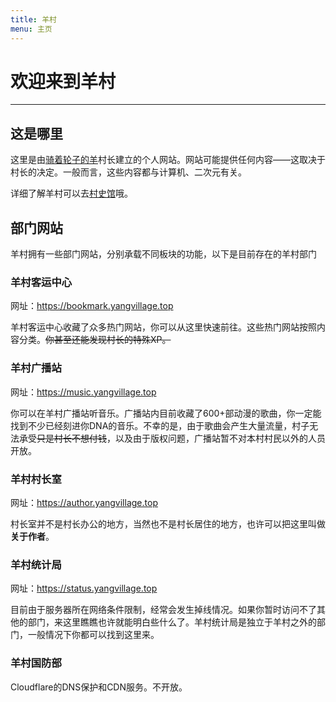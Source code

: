 ```yaml
---
title: 羊村
menu: 主页
---
```


# 欢迎来到羊村

---

## 这是哪里

这里是由[骑着轮子的羊][1]村长建立的个人网站。网站可能提供任何内容——这取决于村长的决定。一般而言，这些内容都与计算机、二次元有关。

[1]: https://author.yangvillage.top

详细了解羊村可以去[村史馆](../hist)哦。

## 部门网站

羊村拥有一些部门网站，分别承载不同板块的功能，以下是目前存在的羊村部门

### 羊村客运中心

网址：<https://bookmark.yangvillage.top>

羊村客运中心收藏了众多热门网站，你可以从这里快速前往。这些热门网站按照内容分类。~~你甚至还能发现村长的特殊XP。~~

### 羊村广播站

网址：<https://music.yangvillage.top>

你可以在羊村广播站听音乐。广播站内目前收藏了600+部动漫的歌曲，你一定能找到不少已经刻进你DNA的音乐。不幸的是，由于歌曲会产生大量流量，村子无法承受~~只是村长不想付钱~~，以及由于版权问题，广播站暂不对本村村民以外的人员开放。

### 羊村村长室

网址：<https://author.yangvillage.top>

村长室并不是村长办公的地方，当然也不是村长居住的地方，也许可以把这里叫做**关于作者**。

### 羊村统计局

网址：<https://status.yangvillage.top>

目前由于服务器所在网络条件限制，经常会发生掉线情况。如果你暂时访问不了其他的部门，来这里瞧瞧也许就能明白些什么了。羊村统计局是独立于羊村之外的部门，一般情况下你都可以找到这里来。

### 羊村国防部

Cloudflare的DNS保护和CDN服务。不开放。
